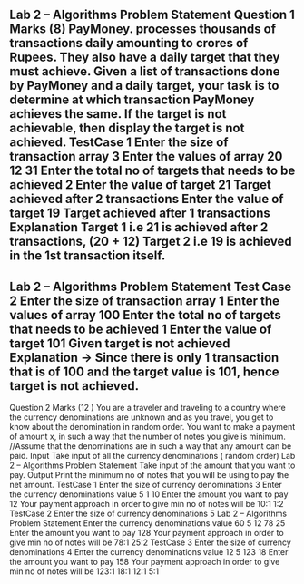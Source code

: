 Lab 2 – Algorithms Problem Statement
Question 1 Marks (8)
PayMoney. processes thousands of transactions daily amounting to crores of Rupees. They 
also have a daily target that they must achieve. Given a list of transactions done by 
PayMoney and a daily target, your task is to determine at which transaction PayMoney 
achieves the same. If the target is not achievable, then display the target is not achieved.
TestCase 1
Enter the size of transaction array
3
Enter the values of array
20 12 31
Enter the total no of targets that needs to be achieved
2
Enter the value of target
21
Target achieved after 2 transactions 
Enter the value of target
19
Target achieved after 1 transactions 
Explanation
Target 1 i.e 21 is achieved after 2 transactions, (20 + 12)
Target 2 i.e 19 is achieved in the 1st transaction itself.
-------------------------------------------------------
Lab 2 – Algorithms Problem Statement
Test Case 2
Enter the size of transaction array
1
Enter the values of array
100
Enter the total no of targets that needs to be achieved
1
Enter the value of target
101
Given target is not achieved 
Explanation → Since there is only 1 transaction that is of 100 and the target value is 101, 
hence target is not achieved.
-----------------------------------------------------------------------------------------------------------
Question 2 Marks (12 ) 
You are a traveler and traveling to a country where the currency denominations are 
unknown and as you travel, you get to know about the denomination in random order.
You want to make a payment of amount x, in such a way that the number of notes you give 
is minimum.
//Assume that the denominations are in such a way that any amount can be paid.
Input
Take input of all the currency denominations ( random order)
Lab 2 – Algorithms Problem Statement
Take input of the amount that you want to pay.
Output
Print the minimum no of notes that you will be using to pay the net amount.
TestCase 1
Enter the size of currency denominations 
3
Enter the currency denominations value
5
1
10
Enter the amount you want to pay
12
Your payment approach in order to give min no of notes will be
10:1
1:2
TestCase 2
Enter the size of currency denominations 
5
Lab 2 – Algorithms Problem Statement
Enter the currency denominations value
60
5
12
78
25
Enter the amount you want to pay
128
Your payment approach in order to give min no of notes will be
78:1
25:2
TestCase 3
Enter the size of currency denominations 
4
Enter the currency denominations value
12
5
123
18
Enter the amount you want to pay
158
Your payment approach in order to give min no of notes will be
123:1
18:1
12:1
5:1
